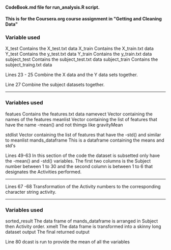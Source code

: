 #### CodeBook.md file for run_analysis.R script.
#### This is for the Coursera.org course assignment in "Getting and Cleaning Data"


### Variable used

X_test		Contains the X_test.txt data
X_train		Contains the X_train.txt data
Y_test		Contains the y_test.txt data
Y_train		Contains the y_train.txt data
subject_test	Contains the subject_test.txt data
subject_train	Contains the subject_traing.txt data

Lines 23 - 25
Combine the X data and the Y data sets together.

Line 27
Combine the subject datasets together.

--------------------

### Variables used
featues		Contains the features.txt data
namevect	Vector containing the names of the features
meanlist	Vector containing the list of features that have the name -mean() and not thimgs like gravityMean

stdlist		Vector containing the list of features that have the -std() and similar to meanlist
mands_dataframe	This is a dataframe containing the means and std's

Lines 49-63
In this section of the code the dataset is subsetted only have the -mean() and -std() variables. The first two columns is the Subject number between 1 to 30 and the second column is between 1 to 6 that designates the Activities performed.

--------------------
Lines 67 -68
Transformation of the Activity numbers to the corresponding character string activity.

--------------------
### Variables used

sorted_result	The data frame of mands_dataframe is arranged in Subject then Activity order.
xmelt		The data frame is transformed into a skinny long dataset
output		The final returned output

Line 80
dcast is run to provide the mean of all the variables



